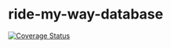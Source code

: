 # ride-my-way-database
[![Coverage Status](https://coveralls.io/repos/github/mishmeshachs/ride-my-way-database/badge.svg?branch=developer)](https://coveralls.io/github/mishmeshachs/ride-my-way-database?branch=developer)
